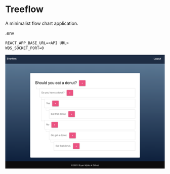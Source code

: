# Treeflow

A minimalist flow chart application.

.env
```
REACT_APP_BASE_URL=<API URL>
WDS_SOCKET_PORT=0
```

![screenshot](screenshot.png)
